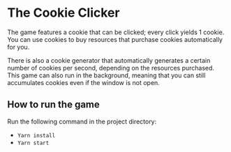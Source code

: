 # The Cookie Clicker
The game features a cookie that can be clicked; every click yields 1 cookie. You can use cookies to buy resources that purchase cookies automatically for you.

There is also a cookie generator that automatically generates a certain number of cookies per second, depending on the resources purchased. This game can also run in the background, meaning that you can still accumulates cookies even if the window is not open.

## How to run the game
Run the following command in the project directory:
- `Yarn install`
- `Yarn start`
